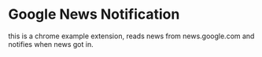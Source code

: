 # Google News Notification

this is a chrome example extension, reads news from news.google.com and notifies when news got in.

